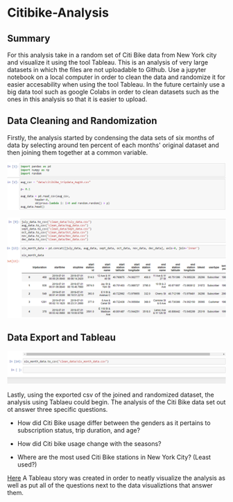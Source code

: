 # Citibike-Analysis

## Summary
For this analysis take in a random set of Citi Bike data from New York city and visualize it using the tool Tableau. This is an analysis of very large datasets in which the files are not uploadable to Github. Use a jupyter notebook on a local computer in order to clean the data and randomize it for easier accesability when using the tool Tableau. In the future certainly use a big data tool such as google Colabs in order to clean datasets such as the ones in this analysis so that it is easier to upload.

## Data Cleaning and Randomization

Firstly, the analysis started by condensing the data sets of six months of data by selecting around ten percent of each months' original dataset and then joining them together at a common variable.

![Clean Data](./screen/citi_sample.png?raw=true "Clean Data")

![Join Data](./screen/six_join.png?raw=true "Join Data")

## Data Export and Tableau

![export](./screen/export.png?raw=true "export")

Lastly, using the exported csv of the joined and randomized dataset, the analysis using Tablaeu could begin. The analysis of the Citi Bike data set out ot answer three specific questions.

* How did Citi Bike usage differ between the genders as it pertains to subscription status, trip duration, and age?

* How did Citi bike usage change with the seasons?

* Where are the most used Citi Bike stations in New York City? (Least used?)

[Here](https://public.tableau.com/profile/michael.neustadter#!/vizhome/CitiBikeChallenge_16047901573030/Story1) A Tableau story was created in order to neatly visualize the analysis as well as put all of the questions next to the data visualiztions that answer them.